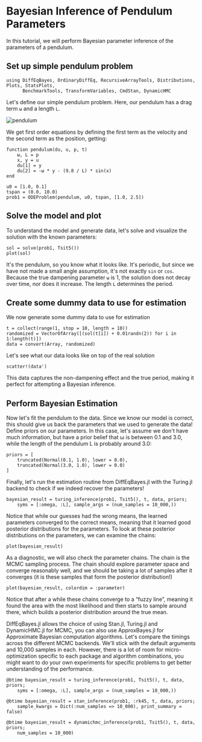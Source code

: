 # Bayesian Inference of Pendulum Parameters

In this tutorial, we will perform Bayesian parameter inference of the parameters of a
pendulum.

## Set up simple pendulum problem

```@example pendulum
using DiffEqBayes, OrdinaryDiffEq, RecursiveArrayTools, Distributions, Plots, StatsPlots,
      BenchmarkTools, TransformVariables, CmdStan, DynamicHMC
```

Let's define our simple pendulum problem. Here, our pendulum has a drag term `ω`
and a length `L`.

![pendulum](https://user-images.githubusercontent.com/1814174/59942945-059c1680-942f-11e9-991c-2025e6e4ccd3.jpg)

We get first order equations by defining the first term as the velocity and the
second term as the position, getting:

```@example pendulum
function pendulum(du, u, p, t)
    ω, L = p
    x, y = u
    du[1] = y
    du[2] = -ω * y - (9.8 / L) * sin(x)
end

u0 = [1.0, 0.1]
tspan = (0.0, 10.0)
prob1 = ODEProblem(pendulum, u0, tspan, [1.0, 2.5])
```

## Solve the model and plot

To understand the model and generate data, let's solve and visualize the solution
with the known parameters:

```@example pendulum
sol = solve(prob1, Tsit5())
plot(sol)
```

It's the pendulum, so you know what it looks like. It's periodic, but since we
have not made a small angle assumption, it's not exactly `sin` or `cos`. Because
the true dampening parameter `ω` is 1, the solution does not decay over time,
nor does it increase. The length `L` determines the period.

## Create some dummy data to use for estimation

We now generate some dummy data to use for estimation

```@example pendulum
t = collect(range(1, stop = 10, length = 10))
randomized = VectorOfArray([(sol(t[i]) + 0.01randn(2)) for i in 1:length(t)])
data = convert(Array, randomized)
```

Let's see what our data looks like on top of the real solution

```@example pendulum
scatter!(data')
```

This data captures the non-dampening effect and the true period, making it
perfect for attempting a Bayesian inference.

## Perform Bayesian Estimation

Now let's fit the pendulum to the data. Since we know our model is correct,
this should give us back the parameters that we used to generate the data!
Define priors on our parameters. In this case, let's assume we don't have much
information, but have a prior belief that ω is between 0.1 and 3.0, while the
length of the pendulum L is probably around 3.0:

```@example pendulum
priors = [
    truncated(Normal(0.1, 1.0), lower = 0.0),
    truncated(Normal(3.0, 1.0), lower = 0.0)
]
```

Finally, let's run the estimation routine from DiffEqBayes.jl with the Turing.jl backend to check if we indeed recover the parameters!

```@example pendulum
bayesian_result = turing_inference(prob1, Tsit5(), t, data, priors;
    syms = [:omega, :L], sample_args = (num_samples = 10_000,))
```

Notice that while our guesses had the wrong means, the learned parameters converged
to the correct means, meaning that it learned good posterior distributions for the
parameters. To look at these posterior distributions on the parameters, we can
examine the chains:

```@example pendulum
plot(bayesian_result)
```

As a diagnostic, we will also check the parameter chains. The chain is the MCMC
sampling process. The chain should explore parameter space and converge reasonably
well, and we should be taking a lot of samples after it converges (it is these
samples that form the posterior distribution!)

```@example pendulum
plot(bayesian_result, colordim = :parameter)
```

Notice that after a while these chains converge to a “fuzzy line”, meaning it
found the area with the most likelihood and then starts to sample around there,
which builds a posterior distribution around the true mean.

DiffEqBayes.jl allows the choice of using Stan.jl, Turing.jl and DynamicHMC.jl
for MCMC, you can also use ApproxBayes.jl for Approximate Bayesian computation algorithms.
Let's compare the timings across the different MCMC backends.
We'll stick with the default arguments and 10,000 samples in each.
However, there is a lot of room for micro-optimization
specific to each package and algorithm combinations,
you might want to do your own experiments for specific problems
to get better understanding of the performance.

```@example pendulum
@btime bayesian_result = turing_inference(prob1, Tsit5(), t, data, priors;
    syms = [:omega, :L], sample_args = (num_samples = 10_000,))
```

```@example pendulum
@btime bayesian_result = stan_inference(prob1, :rk45, t, data, priors;
    sample_kwargs = Dict(:num_samples => 10_000), print_summary = false)
```

```@example pendulum
@btime bayesian_result = dynamichmc_inference(prob1, Tsit5(), t, data, priors;
    num_samples = 10_000)
```
